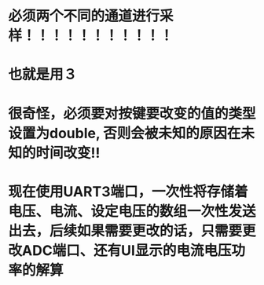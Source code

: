 # 必须两个不同的通道进行采样！！！！！！！！！！！
# 也就是用３
# 很奇怪，必须要对按键要改变的值的类型设置为double, 否则会被未知的原因在未知的时间改变!!
# 现在使用UART3端口，一次性将存储着电压、电流、设定电压的数组一次性发送出去，后续如果需要更改的话，只需要更改ADC端口、还有UI显示的电流电压功率的解算
